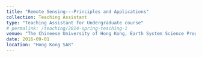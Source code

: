 ```yaml
---
title: "Remote Sensing---Principles and Applications"
collection: Teaching Assistant
type: "Teaching Assistant for Undergraduate course"
# permalink: /teaching/2014-spring-teaching-1
venue: "The Chineese University of Hong Kong, Earth System Science Programme"
date: 2016-09-01
location: "Hong Kong SAR"
---
```

